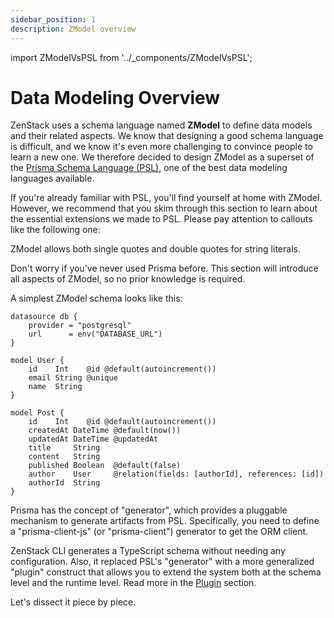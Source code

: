 ```yaml
---
sidebar_position: 1
description: ZModel overview
---
```


import ZModelVsPSL from '../_components/ZModelVsPSL';

# Data Modeling Overview

ZenStack uses a schema language named **ZModel** to define data models and their related aspects. We know that designing a good schema language is difficult, and we know it's even more challenging to convince people to learn a new one. We therefore decided to design ZModel as a superset of the [Prisma Schema Language (PSL)](https://www.prisma.io/docs/orm/prisma-schema), one of the best data modeling languages available.

If you're already familiar with PSL, you'll find yourself at home with ZModel. However, we recommend that you skim through this section to learn about the essential extensions we made to PSL. Please pay attention to callouts like the following one:

<ZModelVsPSL>
ZModel allows both single quotes and double quotes for string literals.
</ZModelVsPSL>

Don't worry if you've never used Prisma before. This section will introduce all aspects of ZModel, so no prior knowledge is required.

A simplest ZModel schema looks like this:

```zmodel title='zenstack/schema.zmodel'
datasource db {
    provider = "postgresql"
    url      = env("DATABASE_URL")
}

model User {
    id    Int    @id @default(autoincrement())
    email String @unique
    name  String
}

model Post {
    id    Int    @id @default(autoincrement())
    createdAt DateTime @default(now())
    updatedAt DateTime @updatedAt
    title     String
    content   String
    published Boolean  @default(false)
    author    User     @relation(fields: [authorId], references: [id])
    authorId  String
}
```

<ZModelVsPSL>
Prisma has the concept of "generator", which provides a pluggable mechanism to generate artifacts from PSL. Specifically, you need to define a "prisma-client-js" (or "prisma-client") generator to get the ORM client.

ZenStack CLI generates a TypeScript schema without needing any configuration. Also, it replaced PSL's "generator" with a more generalized "plugin" construct that allows you to extend the system both at the schema level and the runtime level. Read more in the [Plugin](./plugin) section.
</ZModelVsPSL>

Let's dissect it piece by piece.

